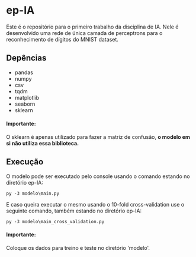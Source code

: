 # ep-IA
Este é o repositório para o primeiro trabalho da disciplina de IA. Nele é desenvolvido uma rede de única camada de perceptrons para o reconhecimento de dígitos do MNIST dataset.

## Depências
- pandas
- numpy
- csv
- tqdm
- matplotlib
- seaborn
- sklearn

#### Importante:
O sklearn é apenas utilizado para fazer a matriz de confusão, **__o modelo em si não utiliza essa biblioteca__.**

## Execução
O modelo pode ser executado pelo console usando o comando estando no diretório ep-IA:
```
py -3 modelo\main.py
```
E caso queira executar o mesmo usando o 10-fold cross-validation use o seguinte comando, também estando no diretório ep-IA:
```
py -3 modelo\main_cross_validation.py
```
#### Importante:
Coloque os dados para treino e teste no diretório 'modelo'.
